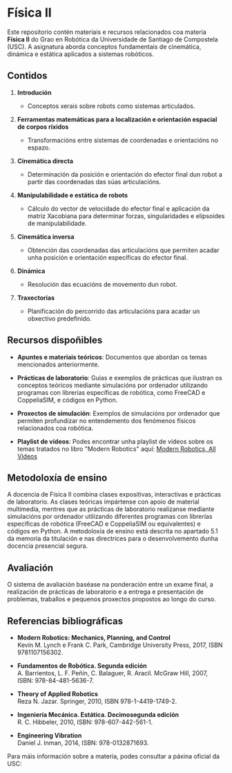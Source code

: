 # Física II

Este repositorio contén materiais e recursos relacionados coa materia **Física II** do Grao en Robótica da Universidade de Santiago de Compostela (USC). A asignatura aborda conceptos fundamentais de cinemática, dinámica e estática aplicados a sistemas robóticos.

## Contidos

1. **Introdución**
   - Conceptos xerais sobre robots como sistemas articulados.

2. **Ferramentas matemáticas para a localización e orientación espacial de corpos ríxidos**
   - Transformacións entre sistemas de coordenadas e orientacións no espazo.

3. **Cinemática directa**
   - Determinación da posición e orientación do efector final dun robot a partir das coordenadas das súas articulacións.

4. **Manipulabilidade e estática de robots**
   - Cálculo do vector de velocidade do efector final e aplicación da matriz Xacobiana para determinar forzas, singularidades e elipsoides de manipulabilidade.

5. **Cinemática inversa**
   - Obtención das coordenadas das articulacións que permiten acadar unha posición e orientación específicas do efector final.

6. **Dinámica**
   - Resolución das ecuacións de movemento dun robot.

7. **Traxectorias**
   - Planificación do percorrido das articulacións para acadar un obxectivo predefinido.

## Recursos dispoñibles

- **Apuntes e materiais teóricos**: Documentos que abordan os temas mencionados anteriormente.

- **Prácticas de laboratorio**: Guías e exemplos de prácticas que ilustran os conceptos teóricos mediante simulacións por ordenador utilizando programas con librerías específicas de robótica, como FreeCAD e CoppeliaSIM, e códigos en Python.

- **Proxectos de simulación**: Exemplos de simulacións por ordenador que permiten profundizar no entendemento dos fenómenos físicos relacionados coa robótica.

- **Playlist de vídeos**: Podes encontrar unha playlist de vídeos sobre os temas tratados no libro "Modern Robotics" aquí: [Modern Robotics, All Videos](https://www.youtube.com/playlist?list=PLggLP4f-rq02vX0OQQ5vrCxbJrzamYDfx)

## Metodoloxía de ensino

A docencia de Física II combina clases expositivas, interactivas e prácticas de laboratorio. As clases teóricas impártense con apoio de material multimedia, mentres que as prácticas de laboratorio realízanse mediante simulacións por ordenador utilizando diferentes programas con librerías específicas de robótica (FreeCAD e CoppeliaSIM ou equivalentes) e códigos en Python. A metodoloxía de ensino está descrita no apartado 5.1 da memoria da titulación e nas directrices para o desenvolvemento dunha docencia presencial segura.

## Avaliación

O sistema de avaliación baséase na ponderación entre un exame final, a realización de prácticas de laboratorio e a entrega e presentación de problemas, traballos e pequenos proxectos propostos ao longo do curso.

## Referencias bibliográficas

- **Modern Robotics: Mechanics, Planning, and Control**  
  Kevin M. Lynch e Frank C. Park, Cambridge University Press, 2017, ISBN 9781107156302.

- **Fundamentos de Robótica. Segunda edición**  
  A. Barrientos, L. F. Peñín, C. Balaguer, R. Aracil. McGraw Hill, 2007, ISBN: 978-84-481-5636-7.

- **Theory of Applied Robotics**  
  Reza N. Jazar. Springer, 2010, ISBN 978-1-4419-1749-2.

- **Ingeniería Mecánica. Estática. Decimosegunda edición**  
  R. C. Hibbeler, 2010, ISBN: 978-607-442-561-1.

- **Engineering Vibration**  
  Daniel J. Inman, 2014, ISBN: 978-0132871693.

Para máis información sobre a materia, podes consultar a páxina oficial da USC:

 